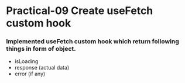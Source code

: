 # Practical-09 Create useFetch custom hook

### Implemented useFetch custom hook which return following things in form of object.

- isLoading
- response (actual data)
- error (if any)
